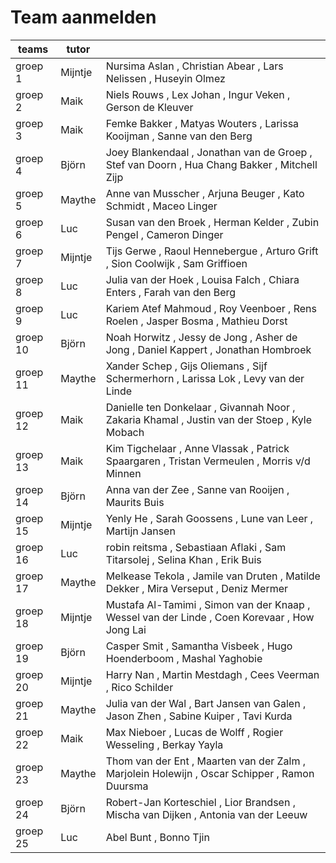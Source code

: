 # Team aanmelden

| teams    | tutor |                                                                                                                    |
|----------|-------|--------------------------------------------------------------------------------------------------------------------|
| groep 1  |Mijntje| Nursima Aslan          , Christian Abear       , Lars Nelissen         , Huseyin Olmez                             |
| groep 2  | Maik  | Niels Rouws            , Lex Johan             , Ingur Veken           , Gerson de Kleuver                         |
| groep 3  | Maik  | Femke Bakker           , Matyas Wouters        , Larissa Kooijman      , Sanne van den Berg                        |
| groep 4  | Björn | Joey Blankendaal       , Jonathan van de Groep , Stef van Doorn        , Hua Chang Bakker     , Mitchell Zijp      |
| groep 5  | Maythe| Anne van Musscher      , Arjuna Beuger         , Kato Schmidt          , Maceo Linger                              |
| groep 6  | Luc   | Susan van den Broek    , Herman Kelder         , Zubin Pengel          , Cameron Dinger                            |
| groep 7  |Mijntje| Tijs Gerwe             , Raoul Hennebergue     , Arturo Grift          , Sion Coolwijk        , Sam Griffioen      |
| groep 8  | Luc   | Julia van der Hoek     , Louisa Falch          , Chiara Enters         , Farah van den Berg                        |
| groep 9  | Luc   | Kariem Atef Mahmoud    , Roy Veenboer          , Rens Roelen           , Jasper Bosma         , Mathieu Dorst      |
| groep 10 | Björn | Noah Horwitz           , Jessy de Jong         , Asher de Jong         , Daniel Kappert       , Jonathan Hombroek  |
| groep 11 | Maythe| Xander Schep           , Gijs Oliemans         , Sijf Schermerhorn     , Larissa Lok          , Levy van der Linde |
| groep 12 | Maik  | Danielle ten Donkelaar , Givannah Noor         , Zakaria Khamal        , Justin van der Stoep , Kyle Mobach        |
| groep 13 | Maik  | Kim Tigchelaar         , Anne Vlassak          , Patrick Spaargaren    , Tristan Vermeulen    , Morris v/d Minnen  |
| groep 14 | Björn | Anna van der Zee       , Sanne van Rooijen     , Maurits Buis          |
| groep 15 |Mijntje| Yenly He               , Sarah Goossens        , Lune van Leer         , Martijn Jansen                            |
| groep 16 | Luc   | robin reitsma          , Sebastiaan Aflaki     , Sam Titarsolej        , Selina Khan          , Erik Buis          |
| groep 17 | Maythe| Melkease Tekola        , Jamile van Druten     , Matilde Dekker        , Mira Verseput        , Deniz Mermer       |
| groep 18 |Mijntje| Mustafa Al-Tamimi      , Simon van der Knaap   , Wessel van der Linde  , Coen Korevaar        , How Jong Lai       |
| groep 19 | Björn | Casper Smit            , Samantha Visbeek      , Hugo Hoenderboom      , Mashal Yaghobie                           |
| groep 20 |Mijntje| Harry Nan              , Martin Mestdagh       , Cees Veerman          , Rico Schilder                             |
| groep 21 | Maythe| Julia van der Wal      , Bart Jansen van Galen , Jason Zhen            , Sabine Kuiper        , Tavi Kurda         |
| groep 22 | Maik  | Max Nieboer            , Lucas de Wolff        , Rogier Wesseling      , Berkay Yayla                              |
| groep 23 | Maythe| Thom van der Ent       , Maarten van der Zalm  , Marjolein Holewijn    , Oscar Schipper       , Ramon Duursma      |
| groep 24 | Björn | Robert-Jan Korteschiel , Lior Brandsen         , Mischa van Dijken     , Antonia van der Leeuw  |
| groep 25 | Luc   | Abel Bunt              , Bonno Tjin            |
